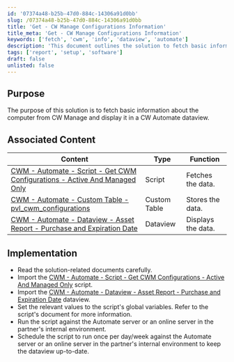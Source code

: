 ```yaml
---
id: '07374a48-b25b-47d0-884c-14306a91d0bb'
slug: /07374a48-b25b-47d0-884c-14306a91d0bb
title: 'Get - CW Manage Configurations Information'
title_meta: 'Get - CW Manage Configurations Information'
keywords: ['fetch', 'cwm', 'info', 'dataview', 'automate']
description: 'This document outlines the solution to fetch basic information about the computer from CW Manage and display it in a CW Automate dataview. It includes implementation steps and associated content for successful execution.'
tags: ['report', 'setup', 'software']
draft: false
unlisted: false
---
```


## Purpose

The purpose of this solution is to fetch basic information about the computer from CW Manage and display it in a CW Automate dataview.

## Associated Content

| Content                                                                                                                                         | Type         | Function            |
|-------------------------------------------------------------------------------------------------------------------------------------------------|--------------|---------------------|
| [CWM - Automate - Script - Get CWM Configurations - Active And Managed Only](<../cwa/scripts/Get CWM Configurations - Active And Managed Only.md>) | Script       | Fetches the data.   |
| [CWM - Automate - Custom Table - pvl_cwm_configurations](<../cwa/tables/pvl_cwm_configurations.md>)                                        | Custom Table | Stores the data.    |
| [CWM - Automate - Dataview - Asset Report - Purchase and Expiration Date](<../cwa/dataviews/Asset Report - Purchase and Expiration Date.md>)  | Dataview     | Displays the data.   |

## Implementation

- Read the solution-related documents carefully.
- Import the [CWM - Automate - Script - Get CWM Configurations - Active And Managed Only](<../cwa/scripts/Get CWM Configurations - Active And Managed Only.md>) script.
- Import the [CWM - Automate - Dataview - Asset Report - Purchase and Expiration Date](<../cwa/dataviews/Asset Report - Purchase and Expiration Date.md>) dataview.
- Set the relevant values to the script's global variables. Refer to the script's document for more information.
- Run the script against the Automate server or an online server in the partner's internal environment.
- Schedule the script to run once per day/week against the Automate server or an online server in the partner's internal environment to keep the dataview up-to-date.



